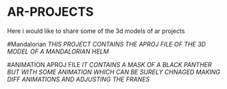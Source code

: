 # AR-PROJECTS
Here i would like to share some of the 3d models of ar projects 

#Mandalorian 
*THIS PROJECT CONTAINS THE APROJ FILE OF THE 3D MODEL OF A MANDALORIAN HELM*

#ANIMATION APROJ FILE
*IT CONTAINS A MASK OF A BLACK PANTHER BUT WITH SOME ANIMATION WHICH CAN BE SURELY CHNAGED MAKING DIFF ANIMATIONS AND ADJUSTING THE FRANES*

